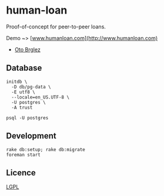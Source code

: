 # human-loan

Proof-of-concept for peer-to-peer loans.

Demo ~> [www.humanloan.com](http://www.humanloan.com)

- [Oto Brglez](https://github.com/otobrglez)

## Database

    initdb \
      -D db/pg-data \
      -E utf8 \
      --locale=en_US.UTF-8 \
      -U postgres \
      -A trust

    psql -U postgres

## Development

    rake db:setup; rake db:migrate
    foreman start

## Licence

[LGPL](https://www.gnu.org/licenses/lgpl.html)
